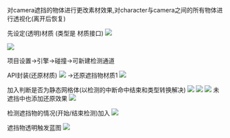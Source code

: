 对camera遮挡的物体进行更改素材效果,对character与camera之间的所有物体进行透视化(离开后恢复)

先设定(透明)材质 (类型是 材质接口)
![](../../assets/2023-04-26-16-03-24.png)

![](../../assets/2023-04-26-16-05-57.png)

项目设置->引擎->碰撞->可新建检测通道

API封装(还原材质)
![](../../assets/2023-04-26-16-22-12.png)
->还原遮挡物材质1
![](../../assets/2023-04-26-16-24-30.png)

加入判断是否为静态网格体(以检测的中断命中结束和类型转换解决)
![](../../assets/2023-04-26-16-29-37.png)
![](../../assets/2023-04-26-16-35-32.png)
![](../../assets/2023-04-26-16-38-29.png)
未遮挡中也添加还原效果
![](../../assets/2023-04-26-16-39-55.png)

检测遮挡物的情况(开始/结束检测)加入
![](../../assets/2023-04-26-16-41-51.png)

遮挡物透明触发蓝图
![](../../assets/2023-04-26-16-44-18.png)
